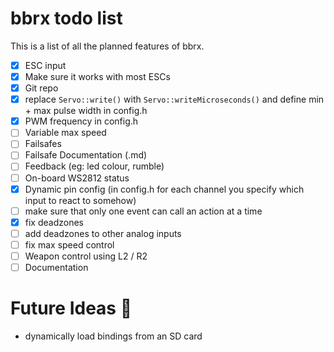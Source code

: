 # bbrx todo list
This is a list of all the planned features of bbrx.

- [x] ESC input
- [x] Make sure it works with most ESCs
- [x] Git repo
- [x] replace `Servo::write()` with `Servo::writeMicroseconds()` and define min + max pulse width in config.h
- [x] PWM frequency in config.h
- [ ] Variable max speed
- [ ] Failsafes
- [ ] Failsafe Documentation (.md)
- [ ] Feedback (eg: led colour, rumble)
- [ ] On-board WS2812 status
- [x] Dynamic pin config (in config.h for each channel you specify which input to react to somehow)
- [ ] make sure that only one event can call an action at a time
- [x] fix deadzones
- [ ] add deadzones to other analog inputs
- [ ] fix max speed control
- [ ] Weapon control using L2 / R2
- [ ] Documentation

# Future Ideas :thinking:
- dynamically load bindings from an SD card